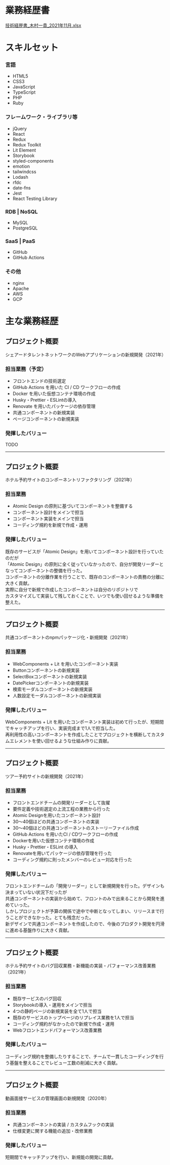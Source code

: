 # 業務経歴書

[技術経歴書_木村一貴_2021年11月.xlsx](https://github.com/kimuniiii/CV/files/7011539/_._2021.11.xlsx)

# スキルセット

### 言語

- HTML5
- CSS3
- JavaScript
- TypeScript
- PHP
- Ruby

### フレームワーク・ライブラリ等

- jQuery
- React
- Redux
- Redux Toolkit
- Lit Element
- Storybook
- styled-components
- emotion
- tailwindcss
- Lodash
- rfdc
- date-fns
- Jest
- React Testing Library

### RDB | NoSQL

- MySQL
- PostgreSQL

### SaaS | PaaS

- GitHub
- GitHub Actions

### その他

- nginx
- Apache
- AWS
- GCP

# 主な業務経歴

## プロジェクト概要

シェアードタレントネットワークのWebアプリケーションの新規開発（2021年）

### 担当業務（予定）

- フロントエンドの技術選定
- GitHub Actions を用いた CI / CD ワークフローの作成
- Docker を用いた仮想コンテナ環境の作成
- Husky・Prettier・ESLintの導入
- Renovate を用いたパッケージの依存管理
- 共通コンポーネントの新規実装
- ページコンポーネントの新規実装

### 発揮したバリュー

TODO

---

## プロジェクト概要

ホテル予約サイトのコンポーネントリファクタリング（2021年）

### 担当業務

- Atomic Design の原則に基づいてコンポーネントを整備する
- コンポーネント設計をメインで担当
- コンポーネント実装をメインで担当
- コーディング規約を新規で作成・運用

### 発揮したバリュー

既存のサービスが「Atomic Design」を用いてコンポーネント設計を行っていたのだが  
「Atomic Design」の原則に全く従っていなかったので、自分が開発リーダーとなってコンポーネントの整備を行った。  
コンポーネントの分離作業を行うことで、既存のコンポーネントの責務の分離に大きく貢献。  
実際に自分で新規で作成したコンポーネントは自分のリポジトリで  
カスタマイズして実装して残しておくことで、いつでも使い回せるような準備を整えた。

---

## プロジェクト概要

共通コンポーネントのnpmパッケージ化・新規開発（2021年）

### 担当業務

- WebComponents + Lit を用いたコンポーネント実装
- Buttonコンポーネントの新規実装
- SelectBoxコンポーネントの新規実装
- DatePickerコンポーネントの新規実装
- 検索モーダルコンポーネントの新規実装
- 人数設定モーダルコンポーネントの新規実装

### 発揮したバリュー

WebComponents + Lit を用いたコンポーネント実装は初めて行ったが、短期間でキャッチアップを行い、実装完成まで1人で担当した。  
再利用性の高いコンポーネントを作成したことでプロジェクトを横断してカスタムエレメントを使い回せるような仕組み作りに貢献。

---

## プロジェクト概要

ツアー予約サイトの新規開発（2021年）

### 担当業務

- フロントエンドチームの開発リーダーとして抜擢
- 要件定義や技術選定の上流工程の業務から行った
- Atomic Designを用いたコンポーネント設計
- 30〜40個ほどの共通コンポーネントの実装
- 30〜40個ほどの共通コンポーネントのストーリーファイル作成
- GitHub Actions を用いたCI / CDワークフローの作成
- Dockerを用いた仮想コンテナ環境の作成
- Husky・Prettier・ESLint の導入
- Renovateを用いてパッケージの依存管理を行った
- コーディング規約に則ったメンバーのレビュー対応を行った

### 発揮したバリュー

フロントエンドチームの「開発リーダー」として新規開発を行った。デザインも決まっていない状況下だったが  
共通コンポーネントの実装から始めて、フロントのみで出来ることから開発を進めていった。  
しかしプロジェクトが予算の関係で途中で中断となってしまい、リリースまで行うことができなかった。とても残念だった。  
新デザインで共通コンポーネントを作成したので、今後のプロダクト開発を円滑に進める基盤作りに大きく貢献。

---

## プロジェクト概要

ホテル予約サイトのバグ回収業務・新機能の実装・パフォーマンス改善業務（2021年）

### 担当業務

- 既存サービスのバグ回収
- Storybookの導入・運用をメインで担当
- 4つの静的ページの新規実装を全て1人で担当
- 既存のサービスのトップページのリプレイス業務を1人で担当
- コーディング規約がなかったので新規で作成・運用
- Webフロントエンドパフォーマンス改善業務

### 発揮したバリュー

コーディング規約を整備したりすることで、チームで一貫したコーディングを行う基盤を整えることでレビュー工数の削減に大きく貢献。

---

## プロジェクト概要

動画面接サービスの管理画面の新規開発（2020年）

### 担当業務

- 共通コンポーネントの実装 / カスタムフックの実装
- 仕様変更に関する機能の追加・改修業務

### 発揮したバリュー

短期間でキャッチアップを行い、新規能の開発に貢献。
